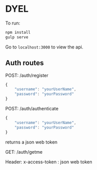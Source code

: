 # DYEL

To run:

```javascript
npm install
gulp serve
```

Go to ```localhost:3000``` to view the api.

## Auth routes
POST: /auth/register
```javascript
{
    "username": "yourUserName",
    "password": "yourPassword"
}
```

POST: /auth/authenticate
```javascript
{
    "username": "yourUserName",
    "password": "yourPassword"
}
```
returns a json web token

GET: /auth/getme

Header: x-access-token : json web token
